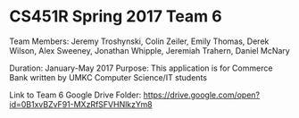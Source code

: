 # CS451R Spring 2017 Team 6
Team Members:
Jeremy Troshynski,
Colin Zeiler,
Emily Thomas,
Derek Wilson,
Alex Sweeney,
Jonathan Whipple,
Jeremiah Trahern,
Daniel McNary

Duration: January-May 2017
Purpose: This application is for Commerce Bank written by UMKC Computer Science/IT students

Link to Team 6 Google Drive Folder: https://drive.google.com/open?id=0B1xvBZvF91-MXzRfSFVHNlkzYm8

